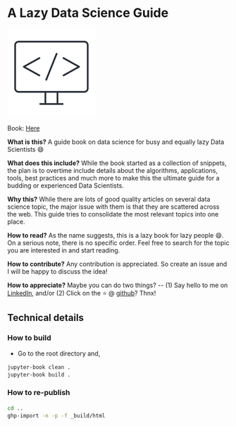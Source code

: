 # A Lazy Data Science Guide

![image](imgs/logo.png)

Book: [Here](http://mohitmayank.com/a_lazy_data_science_guide/first_page.html)

**What is this?** A guide book on data science for busy and equally lazy Data Scientists 😄

**What does this include?** While the book started as a collection of snippets, the plan is to overtime include details about the algorithms, applications, tools, best practices and much more to make this the ultimate guide for a budding or experienced Data Scientists.

**Why this?** While there are lots of good quality articles on several data science topic, the major issue with them is that they are scattered across the web. This guide tries to consolidate the most relevant topics into one place.

**How to read?** As the name suggests, this is a lazy book for lazy people 😄. On a serious note, there is no specific order. Feel free to search for the topic you are interested in and start reading.

**How to contribute?** Any contribution is appreciated. So create an issue and I will be happy to discuss the idea!

**How to appreciate?** Maybe you can do two things? -- (1) Say hello to me on [LinkedIn](https://www.linkedin.com/in/imohitmayank/), and/or (2) Click on the ⭐ @ [github](https://github.com/imohitmayank/a_lazy_data_science_guide)? Thnx!

## Technical details
### How to build

- Go to the root directory and, 

```bash
jupyter-book clean .
jupyter-book build .
```

### How to re-publish
```bash
cd ..
ghp-import -n -p -f _build/html
```
